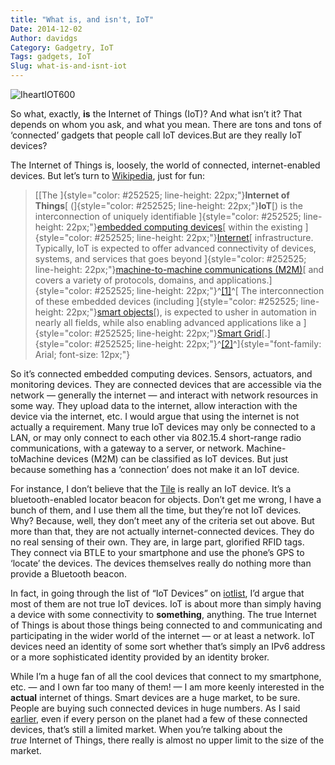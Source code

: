 ```yaml
---
title: "What is, and isn't, IoT"
Date: 2014-12-02
Author: davidgs
Category: Gadgetry, IoT
Tags: gadgets, IoT
Slug: what-is-and-isnt-iot
---
```


![IheartIOT600](http://davidgs.com/davidgs_blog/wp-content/uploads/2014/12/IheartIOT600.jpg "IheartIOT600.jpg")

So what, exactly, **is** the Internet of Things (IoT)? And what isn’t it? That depends on whom you ask, and what you mean. There are tons and tons of ‘connected’ gadgets that people call IoT devices.But are they really IoT devices? 

The Internet of Things is, loosely, the world of connected, internet-enabled devices. But let’s turn to [Wikipedia](http://en.wikipedia.org/wiki/Internet_of_Things), just for fun:

> [[The ]{style="color: #252525; line-height: 22px;"}**Internet of Things**[ (]{style="color: #252525; line-height: 22px;"}**IoT**[) is the interconnection of uniquely identifiable ]{style="color: #252525; line-height: 22px;"}[embedded computing devices](http://en.wikipedia.org/wiki/Embedded_system "Embedded system")[ within the existing ]{style="color: #252525; line-height: 22px;"}[Internet](http://en.wikipedia.org/wiki/Internet "Internet")[ infrastructure. Typically, IoT is expected to offer advanced connectivity of devices, systems, and services that goes beyond ]{style="color: #252525; line-height: 22px;"}[machine-to-machine communications (M2M)](http://en.wikipedia.org/wiki/Machine_to_machine "Machine to machine")[ and covers a variety of protocols, domains, and applications.]{style="color: #252525; line-height: 22px;"}^[[1]](http://en.wikipedia.org/wiki/Internet_of_Things#cite_note-M2M-IoT-1)^[ The interconnection of these embedded devices (including ]{style="color: #252525; line-height: 22px;"}[smart objects](http://en.wikipedia.org/wiki/Smart_objects "Smart objects")[), is expected to usher in automation in nearly all fields, while also enabling advanced applications like a ]{style="color: #252525; line-height: 22px;"}[Smart Grid](http://en.wikipedia.org/wiki/Smart_grid "Smart grid")[.]{style="color: #252525; line-height: 22px;"}^[[2]](http://en.wikipedia.org/wiki/Internet_of_Things#cite_note-Smart-IoT-2)^]{style="font-family: Arial; font-size: 12px;"}

So it’s connected embedded computing devices. Sensors, actuators, and monitoring devices. They are connected devices that are accessible via the network — generally the internet — and interact with network resources in some way. They upload data to the internet, allow interaction with the device via the internet, etc. I would argue that using the internet is not actually a requirement. Many true IoT devices may only be connected to a LAN, or may only connect to each other via 802.15.4 short-range radio communications, with a gateway to a server, or network. Machine-toMachine devices (M2M) can be classified as IoT devices. But just because something has a ‘connection’ does not make it an IoT device.

For instance, I don’t believe that the [Tile](https://www.thetileapp.com) is really an IoT device. It’s a bluetooth-enabled locator beacon for objects. Don’t get me wrong, I have a bunch of them, and I use them all the time, but they’re not IoT devices. Why? Because, well, they don’t meet any of the criteria set out above. But more than that, they are not actually internet-connected devices. They do no real sensing of their own. They are, in large part, glorified RFID tags. They connect via BTLE to your smartphone and use the phone’s GPS to ‘locate’ the devices. The devices themselves really do nothing more than provide a Bluetooth beacon.

In fact, in going through the list of “IoT Devices” on [iotlist](http://iotlist.co), I’d argue that most of them are not true IoT devices. IoT is about more than simply having a device with some connectivity to **something**, anything. The true Internet of Things is about those things being connected to and communicating and participating in the wider world of the internet — or at least a network. IoT devices need an identity of some sort whether that’s simply an IPv6 address or a more sophisticated identity provided by an identity broker. 

While I’m a huge fan of all the cool devices that connect to my smartphone, etc. — and I own far too many of them! — I am more keenly interested in the **actual** internet of things. Smart devices are a huge market, to be sure. People are buying such connected devices in huge numbers. As I said [earlier](http://davidgs.com/davidgs_blog/2014/whos-going-to-drive-iot-innovation/), even if every person on the planet had a few of these connected devices, that’s still a limited market. When you’re talking about the *true* Internet of Things, there really is almost no upper limit to the size of the market.
